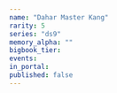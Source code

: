 ```yaml
---
name: "Dahar Master Kang"
rarity: 5
series: "ds9"
memory_alpha: ""
bigbook_tier:
events:
in_portal:
published: false
---
```

